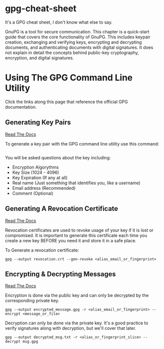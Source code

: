 # gpg-cheat-sheet
It's a GPG cheat sheet, I don't know what else to say.

GnuPG is a tool for secure communication. This chapter is a quick-start guide that covers the core functionality of GnuPG. This includes keypair creation, exchanging and verifying keys, encrypting and decrypting documents, and authenticating documents with digital signatures. It does not explain in detail the concepts behind public-key cryptography, encryption, and digital signatures. 

# Using The GPG Command Line Utility
Click the links along this page that reference the official GPG documentation. 

## Generating Key Pairs
[Read The Docs](https://www.gnupg.org/gph/en/manual/c14.html)

To generate a key pair with the GPG command line utility use this command:
```
```
You will be asked questions about the key including:
* Encryption Algorythms
* Key Size (1024 - 4096)
* Key Expiration (If any at all)
* Real name (Just something that identifies you, like a username)
* Email address (Recommended)
* Comment (Optional)

## Generating A Revocation Certificate
[Read The Docs](https://www.gnupg.org/gph/en/manual/c14.html)

Revocation certificates are used to revoke usage of your key if it is lost or compromised. It is important to generate this certificate each time you create a new key BEFORE you need it and store it in a safe place.

To Generate a revocation certificate:
```
gpg --output revocation.crt --gen-revoke <alias_email_or_fingerprint>
```

## Encrypting & Decrypting Messages
[Read The Docs](https://www.gnupg.org/gph/en/manual/x110.html)

Encryption is done via the public key and can only be decrypted by the corresponding private key.
```
gpg --output encrypted_message.gpg -r <alias_email_or_fingerprint> --encrypt <message_or_file>
```

Decryption can only be done via the private key. It's a good practice to verify signatures along with decryption, but we'll cover that later.
```
gpg --output decrypted_msg.txt -r <alias_or_fingerprint_slice> --decrypt msg.gpg
```
